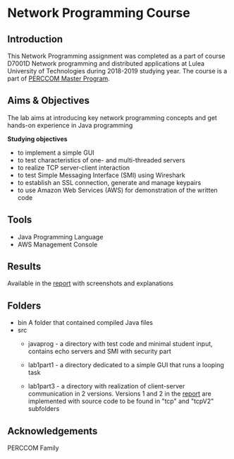 # Network Programming Course

## Introduction
This Network Programming assignment was completed as a part of course D7001D Network programming and distributed applications at Lulea University of Technologies during 2018-2019 studying year.
The course is a part of [PERCCOM Master Program](http://perccom.univ-lorraine.fr/).

## Aims & Objectives
The lab aims at introducing key network programming concepts and get hands-on experience in Java programming 

**Studying objectives**
- to implement a simple GUI
- to test characteristics of one- and multi-threaded servers
- to realize TCP server-client interaction 
- to test Simple Messaging Interface (SMI) using Wireshark
- to establish an SSL connection, generate and manage keypairs
- to use Amazon Web Services (AWS) for demonstration of the written code

## Tools
- Java Programming Language
- AWS Management Console

## Results
Available in the [report](https://github.com/Anastasiia-Grishina/Network_Programming-TCP_Servers/blob/master/Report.pdf) with screenshots and explanations


## Folders
- bin
A folder that contained compiled Java files
- src
  - javaprog - a directory with test code and minimal student input, contains echo servers and SMI with security part
  
  
  - lab1part1 - a directory dedicated to a simple GUI that runs a looping task
  - lab1part3 - a directory with realization of client-server communication in 2 versions. Versions 1 and 2 in the [report](https://github.com/Anastasiia-Grishina/Network_Programming-TCP_Servers/blob/master/Report%20Lab%202.pdf) are implemented with source code to be found in "tcp" and "tcpV2" subfolders 
  
## Acknowledgements
PERCCOM Family
